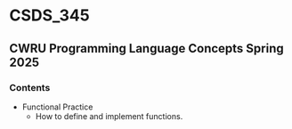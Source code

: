 # CSDS_345
## CWRU Programming Language Concepts Spring 2025

### Contents
- Functional Practice
  - How to define and implement functions.    
